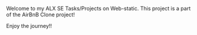 Welcome to my ALX SE Tasks/Projects on Web-static.
This project is a part of the AirBnB Clone project!

Enjoy the journey!!
